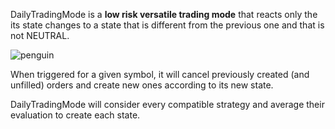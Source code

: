 DailyTradingMode is a **low risk versatile trading mode** that reacts only the its state changes to 
a state that is different from the previous one and that is not NEUTRAL.

![penguin](resources/penguin.jpg "The Trading Penguin")

When triggered for a given symbol, it will cancel previously created (and unfilled) orders 
and create new ones according to its new state.

DailyTradingMode will consider every compatible strategy and average their evaluation to create
each state.
